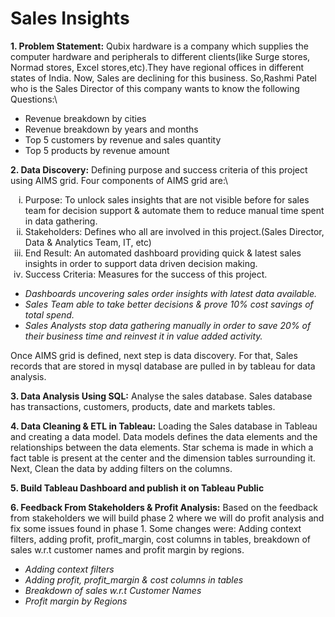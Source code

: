 # Sales Insights

**1. Problem Statement:** Qubix hardware is a company which supplies the computer hardware and peripherals to different clients(like Surge stores, Normad stores, Excel stores,etc).They have regional offices in different states of India. Now, Sales are declining for this business. So,Rashmi Patel who is the Sales Director of this company wants to know the following Questions:\
<ul>
  <li> Revenue breakdown by cities</li>
  <li> Revenue breakdown by years and months</li>
  <li> Top 5 customers by revenue and sales quantity</li>
  <li> Top 5 products by revenue amount</li>
</ul>

**2. Data Discovery:** Defining purpose and success criteria of this project using AIMS grid. Four components of AIMS grid are:\
  <ol type="i">
  <li>Purpose: To unlock sales insights that are not visible before for sales team for decision support & automate them to reduce manual time spent in data gathering.</li>
  <li>Stakeholders: Defines who all are involved in this project.(Sales Director, Data & Analytics Team, IT, etc)</li>
  <li>End Result: An automated dashboard providing quick & latest sales insights in order to support data driven decision making.</li>
  <li>Success Criteria: Measures for the success of this project.</li>
  </ol>  


  <ul>
                      <li><em>Dashboards uncovering sales order insights with latest data available.</em></li>
                      <li><em>Sales Team able to take better decisions & prove 10% cost savings of total spend.</em></li>
                      <li><em>Sales Analysts stop data gathering manually in order to save 20% of their business time and reinvest it in value added activity.</em></li>
  </ul>


Once AIMS grid is defined, next step is data discovery. For that, Sales records that are stored in mysql database are pulled in by tableau for data analysis. 

**3. Data Analysis Using SQL:** Analyse the sales database. Sales database has transactions, customers, products, date and markets tables.

**4. Data Cleaning & ETL in Tableau:** Loading the Sales database in Tableau and creating a data model. Data models defines the data elements and the relationships between the data elements. Star schema is made in which a fact table is present at the center and the dimension tables surrounding it. Next, Clean the data by adding filters on the columns.

**5. Build Tableau Dashboard and publish it on Tableau Public**

**6. Feedback From Stakeholders & Profit Analysis:** Based on the feedback from stakeholders we will build phase 2 where we will do profit analysis and fix some issues found in phase 1. Some changes were: Adding context filters, adding profit, profit_margin, cost columns in tables, breakdown of sales w.r.t customer names and profit margin by regions.
<ul>
  <li><em>Adding context filters</em></li>
  <li><em>Adding profit, profit_margin & cost columns in tables</em></li>
  <li><em>Breakdown of sales w.r.t Customer Names</em></li>
  <li><em>Profit margin by Regions</em></li>
</ul>

